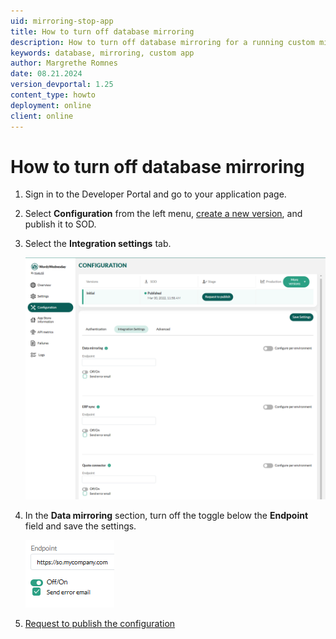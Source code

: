 ```yaml
---
uid: mirroring-stop-app
title: How to turn off database mirroring
description: How to turn off database mirroring for a running custom mirror app
keywords: database, mirroring, custom app
author: Margrethe Romnes
date: 08.21.2024
version_devportal: 1.25
content_type: howto
deployment: online
client: online
---
```


# How to turn off database mirroring

1. Sign in to the Developer Portal and go to your application page.

1. Select **Configuration** from the left menu, [create a new version][2], and publish it to SOD.

1. Select the **Integration settings** tab.

    ![Database mirroring configuration for application -screenshot][img1]

1. In the **Data mirroring** section, turn off the toggle below the **Endpoint** field and save the settings.

    ![Database mirroring toggle -screenshot][img2]

1. [Request to publish the configuration][1]

<!-- Referenced links -->
[1]: ../create-app/request-to-publish.md
[2]: ../create-app/versioning.md

<!-- Referenced images -->
[img1]: ../media/integration-settings.png
[img2]: media/endpoint-toggle.png
